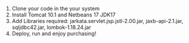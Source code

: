 1. Clone your code in the your system
2. Install Tomcat 10.1 and Netbeans 17 JDK17
3. Add Libraries required: jarkata.servlet.jsp.jstl-2.00.jar, jaxb-api-2.1.jar, sqljdbc42.jar, lombok-1.18.24.jar
4. Deploy, run and enjoy purchasing!
